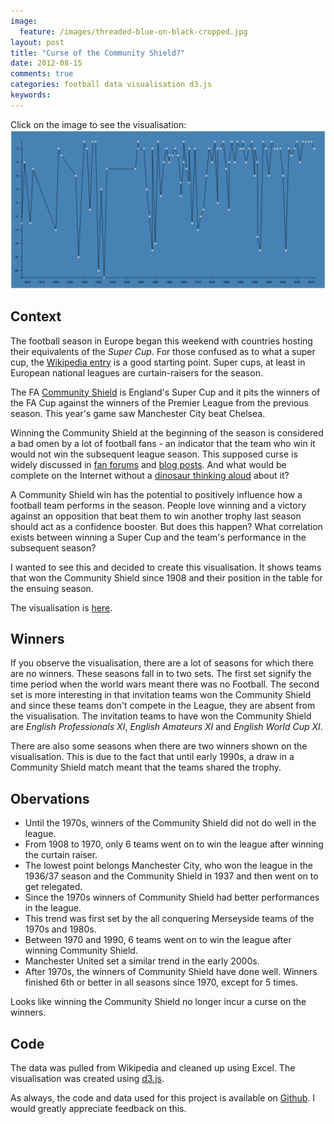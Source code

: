 ```yaml
---
image:
  feature: /images/threaded-blue-on-black-cropped.jpg
layout: post
title: "Curse of the Community Shield?"
date: 2012-08-15
comments: true
categories: football data visualisation d3.js
keywords:
---
```


Click on the image to see the visualisation:
[![Community Shield visualisation](/images/community_shield.png "Community Shield Visualisation")](/visualizations/community_shield/index.html)

## Context
The football season in Europe began this weekend with countries hosting
their equivalents of the *Super Cup*. For those confused as to what a
super cup, the
[Wikipedia entry](http://en.wikipedia.org/wiki/Super_cup) is a good
starting point. Super cups, at least in European national
leagues are curtain-raisers for the season.

The FA [Community Shield](http://en.wikipedia.org/wiki/FA_Community_Shield)
is England's Super Cup and it pits the winners of the FA Cup against the
winners of the Premier League from the previous season. This year's game saw Manchester City
beat Chelsea.

Winning the Community Shield at the beginning of the
season is considered a bad omen by a lot of football fans - an indicator that the team who win it
would not win the subsequent league season. This supposed curse is
widely discussed in
[fan forums](http://www.redcafe.net/f6/curse-community-shield-165424/)
and
[blog posts](http://www.guardian.co.uk/football/2005/jan/26/theknowledge.sport). And
what would be complete on the Internet without a [dinosaur thinking
aloud](http://9gag.com/gag/5030472) about it?

<!--more-->

A Community Shield win has the
potential to positively influence how a football team performs in the
season. People love winning and a victory against an opposition that
beat them to win another trophy last season should act as a confidence
booster. But does this happen? What correlation exists between winning a
Super Cup and the team's performance in the subsequent season?

I wanted to see this and decided to create this visualisation. It shows
teams that won the Community Shield since 1908 and their position in the
table for the ensuing season.

The visualisation is [here](/visualizations/community_shield/index.html).

## Winners
If you observe the visualisation, there are a lot of seasons for which
there are no winners. These seasons fall in to two sets. The first set
signify the time period when the world wars meant there was no
Football. The second set is more interesting in that invitation teams
won the Community Shield and since these teams don't compete in the
League, they are absent from the visualisation. The invitation
teams to have won the Community Shield are *English Professionals XI*,
*English Amateurs XI* and *English World Cup XI*.

There are also some seasons when there are two winners shown on the
visualisation. This is due to the fact that until early 1990s, a draw in
a Community Shield match meant that the teams shared the trophy.

## Obervations
* Until the 1970s, winners of the Community Shield did not do well in
  the league.
* From 1908 to 1970, only 6 teams went on to win the league after
  winning the curtain raiser.
* The lowest point belongs Manchester City, who won the league in the
  1936/37 season and the Community Shield in 1937 and then went on to
  get relegated.
* Since the 1970s winners of Community Shield had better performances in
  the league.
* This trend was first set by the all conquering Merseyside teams of the
  1970s and 1980s.
* Between 1970 and 1990, 6 teams went on to win the league after winning
  Community  Shield.
* Manchester United set a similar trend in the early 2000s.
* After 1970s, the winners of Community Shield have done well. Winners
  finished 6th or better in all seasons since 1970, except for 5 times.

Looks like winning the Community Shield no longer incur a curse on the winners.

## Code
The data was pulled from Wikipedia and cleaned up using Excel. The
visualisation was created using [d3.js](http://d3js.org).

As always, the code and data used for this project is available on
[Github](https://github.com/sdqali/community_shield). I would greatly appreciate
feedback on this.
